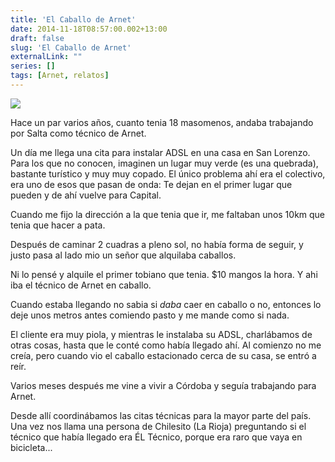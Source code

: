 ```yaml
---
title: 'El Caballo de Arnet'
date: 2014-11-18T08:57:00.002+13:00
draft: false
slug: 'El Caballo de Arnet'
externalLink: ""
series: []
tags: [Arnet, relatos]
---
```


[![](http://1.bp.blogspot.com/-amjSdWIv_7g/VGpIcGw0hrI/AAAAAAAAbSU/lVdqPgKryCw/s1600/C14.jpg)](http://1.bp.blogspot.com/-amjSdWIv_7g/VGpIcGw0hrI/AAAAAAAAbSU/lVdqPgKryCw/s1600/C14.jpg)

Hace un par varios años, cuanto tenia 18 masomenos, andaba trabajando por Salta como técnico de Arnet.  

Un día me llega una cita para instalar ADSL en una casa en San Lorenzo. Para los que no conocen, imaginen un lugar muy verde (es una quebrada), bastante turístico y muy muy copado. El único problema ahí era el colectivo, era uno de esos que pasan de onda: Te dejan en el primer lugar que pueden y de ahí vuelve para Capital.  

Cuando me fijo la dirección a la que tenia que ir, me faltaban unos 10km que tenia que hacer a pata.  

Después de caminar 2 cuadras a pleno sol, no había forma de seguir, y justo pasa al lado mio un señor que alquilaba caballos. 

Ni lo pensé y alquile el primer tobiano que tenia. $10 mangos la hora. Y ahi iba el técnico de Arnet en caballo.  

Cuando estaba llegando no sabia si _daba_ caer en caballo o no, entonces lo deje unos metros antes comiendo pasto y me mande como si nada.

El cliente era muy piola, y mientras le instalaba su ADSL, charlábamos de otras cosas, hasta que le conté como había llegado ahí. Al comienzo no me creía, pero cuando vio el caballo estacionado cerca de su casa, se entró a reír.  

Varios meses después me vine a vivir a Córdoba y seguía trabajando para Arnet. 

Desde allí coordinábamos las citas técnicas para la mayor parte del país. Una vez nos llama una persona de Chilesito (La Rioja) preguntando si el técnico que había llegado era ÉL Técnico, porque era raro que vaya en bicicleta...
